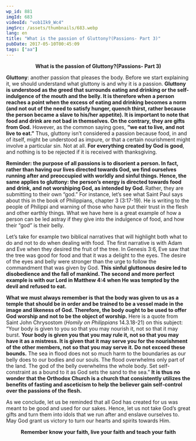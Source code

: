 ```yaml
---
wp_id: 881
imgId: 683
videoId: "vob1Ik9_Wc4"
imgSrc: /assets/thumbnails/683.webp
lang: en
title: "What is the passion of Gluttony?(Passions- Part 3)"
pubDate: 2017-05-10T00:45:09
tags: ["aa"]
---
```


<p style="text-align: center;"><strong>What is the passion of Gluttony?(Passions- Part 3)</strong></p>
<p><strong>Gluttony</strong>: another passion that pleases the body. Before we start explaining it, we should understand what gluttony is and why it is a passion. <b>Gluttony is understood as the greed that surrounds eating and drinking or the self-indulgence of the mouth and the belly. It is therefore when a person reaches a point when the excess of eating and drinking becomes a norm (and not out of the need to satisfy hunger, quench thirst, rather because the person became a slave to his/her appetite). It is importan</b><b>t to note that food and drink</b><b> are not bad in themselves. On the contrary, they are gifts from God.</b> However, as the common saying goes, <b>“we eat to live, and not live to eat.”</b> Thus, gluttony isn’t considered a passion because food, in and of itself, might be understood as impure, or that a certain nourishment might involve a particular sin. Not at all. <b>For everything created by God is good</b>, and nothing is to be rejected if it is received with thanksgiving.</p>
<p><b>Reminder: the purpose of</b><b> all passions is to disorient a person. In fact, rather than having our lives directed towards God, we find ourselves running after and preoccupied with worldly and sinful </b><b>things. Hence, the same applies to</b><b> gluttony: the person’s energy is directed towards food and drink, and not worshiping God, as intended by God. </b>Rather, they are submitting to their own “god.” For instance, let’s see what Saint Paul says about this in the book of Philippians, chapter 3 (3:17-19). He is writing to the people of Philippi and warning of those who have put their trust in the flesh and other earthly things. What we have here is a great example of how a person can be led astray if they give into the indulgence of food, and how their “god” is their belly.</p>
<p>Let’s take for example two biblical narratives that will highlight both what to do and not to do when dealing with food. The first narrative is with Adam and Eve when they desired the fruit of the tree. In Genesis 3:6, Eve saw that the tree was good for food and that it was a delight to the eyes. The desire of the eyes and belly were stronger than the urge to follow the commandment that was given by God. <b>This sinful gluttonous desire led to disobedience and the fall of mankind. The second and more perfect example is with our Lord in Matthew 4:4 when He was tempted by the devil and refused to eat.</b></p>
<p><b>What we must always remember is that the body was given to us as a temple that should be in order and be trained to be a vessel made in the image and likeness of God. Therefore, the body ought to be used to offer God worship and not to be the object of worship.</b> Here is a quote from Saint John Chrysostom (<i>Homily on Philippians</i> 14.3.18-21) on this subject: “Your body is given to you so that you may nourish it, not so that it may burst. <b>Your body is given you that you may rule it, not so that you may have it as a mistress. It is given that it may serve you for the nourishment of the other members, not so that you may serve it. Do not exceed these bounds.</b> The sea in flood does not so much harm to the boundaries as our belly does to our bodies and our souls. The flood overwhelms only part of the land. The god of the belly overwhelms the whole body. Set self-constraint as a bound to it as God sets the sand to the sea.” <b>It is thus no wonder that the Orthodox Church </b><b>is a church that consistently </b><b>utilizes the benefits of fasting and asceticism to help the believer gain self-control over the passions of the flesh. </b></p>
<p>As we conclude, let us be reminded that all God has created for us was meant to be good and used for our sakes. Hence, let us not take God’s great gifts and turn them into idols that we run after and enslave ourselves to. May God grant us victory to turn our hearts and spirits towards Him.</p>
<p style="text-align: center;"><strong>Remember know your faith, live your faith and teach your faith</strong></p>
<p>&nbsp;</p>
